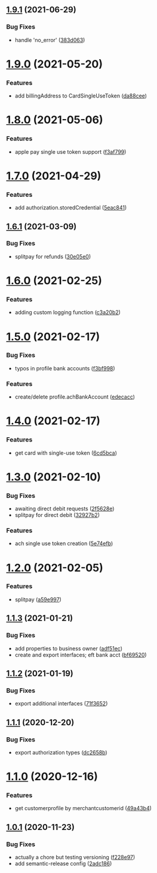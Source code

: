 ## [1.9.1](https://github.com/gettilled/paysafe_sdk_nodejs/compare/v1.9.0...v1.9.1) (2021-06-29)


### Bug Fixes

* handle 'no_error' ([383d063](https://github.com/gettilled/paysafe_sdk_nodejs/commit/383d063bd647a969ea96efc004649c9156c6e795))

# [1.9.0](https://github.com/gettilled/paysafe_sdk_nodejs/compare/v1.8.0...v1.9.0) (2021-05-20)


### Features

* add billingAddress to CardSingleUseToken ([da88cee](https://github.com/gettilled/paysafe_sdk_nodejs/commit/da88cee80a9cd69532f225e35cb13122136d0e6a))

# [1.8.0](https://github.com/gettilled/paysafe_sdk_nodejs/compare/v1.7.0...v1.8.0) (2021-05-06)


### Features

* apple pay single use token support ([f3af799](https://github.com/gettilled/paysafe_sdk_nodejs/commit/f3af799e5f27d9adaff1a501d4bcdd9c12613f32))

# [1.7.0](https://github.com/gettilled/paysafe_sdk_nodejs/compare/v1.6.1...v1.7.0) (2021-04-29)


### Features

* add authorization.storedCredential ([5eac841](https://github.com/gettilled/paysafe_sdk_nodejs/commit/5eac841f6d2f2d6a21abd18f0089f2b7d64735ec))

## [1.6.1](https://github.com/gettilled/paysafe_sdk_nodejs/compare/v1.6.0...v1.6.1) (2021-03-09)


### Bug Fixes

* splitpay for refunds ([30e05e0](https://github.com/gettilled/paysafe_sdk_nodejs/commit/30e05e0070c9fa4379bcccaff8a49fb99d0a4808))

# [1.6.0](https://github.com/gettilled/paysafe_sdk_nodejs/compare/v1.5.0...v1.6.0) (2021-02-25)


### Features

* adding custom logging function ([c3a20b2](https://github.com/gettilled/paysafe_sdk_nodejs/commit/c3a20b2c7f0e126b98a86092f3ca7385f6633d6b))

# [1.5.0](https://github.com/gettilled/paysafe_sdk_nodejs/compare/v1.4.0...v1.5.0) (2021-02-17)


### Bug Fixes

* typos in profile bank accounts ([f3bf998](https://github.com/gettilled/paysafe_sdk_nodejs/commit/f3bf99866578dc08d673f098ee1c95fa386d30ce))


### Features

* create/delete profile.achBankAccount ([edecacc](https://github.com/gettilled/paysafe_sdk_nodejs/commit/edecacc8d9be91dac6b71166ff18cf86358040f6))

# [1.4.0](https://github.com/gettilled/paysafe_sdk_nodejs/compare/v1.3.0...v1.4.0) (2021-02-17)


### Features

* get card with single-use token ([6cd5bca](https://github.com/gettilled/paysafe_sdk_nodejs/commit/6cd5bca918bbb37fc5b0cfd0de41fd96ad753eef))

# [1.3.0](https://github.com/gettilled/paysafe_sdk_nodejs/compare/v1.2.0...v1.3.0) (2021-02-10)


### Bug Fixes

* awaiting direct debit requests ([2f5628e](https://github.com/gettilled/paysafe_sdk_nodejs/commit/2f5628eae8be6a779a788150a4d58c25f231588b))
* splitpay for direct debit ([32927b2](https://github.com/gettilled/paysafe_sdk_nodejs/commit/32927b2bb86392a5474a937c9835c2ed0f5777e2))


### Features

* ach single use token creation ([5e74efb](https://github.com/gettilled/paysafe_sdk_nodejs/commit/5e74efb28527ddf4d3f1326490ff14c2d5ed46a1))

# [1.2.0](https://github.com/gettilled/paysafe_sdk_nodejs/compare/v1.1.3...v1.2.0) (2021-02-05)


### Features

* splitpay ([a59e997](https://github.com/gettilled/paysafe_sdk_nodejs/commit/a59e997497b299e74edd62409331b7c3f98cbb65))

## [1.1.3](https://github.com/gettilled/paysafe_sdk_nodejs/compare/v1.1.2...v1.1.3) (2021-01-21)


### Bug Fixes

* add properties to business owner ([adf51ec](https://github.com/gettilled/paysafe_sdk_nodejs/commit/adf51ec6b0685bb8a1402f9cc417ec960dd12cc5))
* create and export interfaces; eft bank acct ([bf69520](https://github.com/gettilled/paysafe_sdk_nodejs/commit/bf695205b219f682ed773094c2af81ea33f273d4))

## [1.1.2](https://github.com/gettilled/paysafe_sdk_nodejs/compare/v1.1.1...v1.1.2) (2021-01-19)


### Bug Fixes

* export additional interfaces ([71f3652](https://github.com/gettilled/paysafe_sdk_nodejs/commit/71f365224ad293ee84800514f8bf391cca915d7e))

## [1.1.1](https://github.com/gettilled/paysafe_sdk_nodejs/compare/v1.1.0...v1.1.1) (2020-12-20)


### Bug Fixes

* export authorization types ([dc2658b](https://github.com/gettilled/paysafe_sdk_nodejs/commit/dc2658b1ed4bd8b76b7830560766615601f436ac))

# [1.1.0](https://github.com/gettilled/paysafe_sdk_nodejs/compare/v1.0.1...v1.1.0) (2020-12-16)


### Features

* get customerprofile by merchantcustomerid ([49a43b4](https://github.com/gettilled/paysafe_sdk_nodejs/commit/49a43b4bf148ab0e474be8484bc67cab67c91df4))

## [1.0.1](https://github.com/gettilled/paysafe_sdk_nodejs/compare/v1.0.0...v1.0.1) (2020-11-23)


### Bug Fixes

* actually a chore but testing versioning ([f228e97](https://github.com/gettilled/paysafe_sdk_nodejs/commit/f228e97c76f3bad02b3194b666c23df5b99ee05b))
* add semantic-release config ([2adc186](https://github.com/gettilled/paysafe_sdk_nodejs/commit/2adc186c0605361ee12c1cd212ec15e22ee6c2d5))
